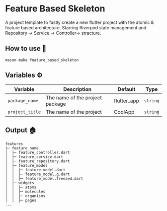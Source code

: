 # Feature Based Skeleton

A project template to fastly create a new flutter project with
the atomic & feature based architecture. Starring Riverpod state management
and Repository -> Service -> Controller-> stracture.

## How to use 🧾

```
mason make feature_based_skeleton
```

## Variables ⚙️

| Variable               | Description                     | Default     | Type     |
| ---------------------- | ------------------------------- | ----------- | -------- |
| `package_name` | The name of the project package | flutter_app | `string` |
| `project_title`        | The name of the project         | CoolApp     | `string` |

## Output 🏠

```
features
├─ feature_name
│  ├─ feature_controller.dart
│  ├─ feature_service.dart
│  ├─ feature_repository.dart
│  ├─ feature_model
│  │  ├─ feature_model.dart
│  │  ├─ feature_model.g.dart
│  │  ├─ feature_model.freezed.dart
│  ├─ widgets
│  │  ├─ atoms
│  │  ├─ molecules
│  │  ├─ organisms
│  │  ├─ pages
...

```
